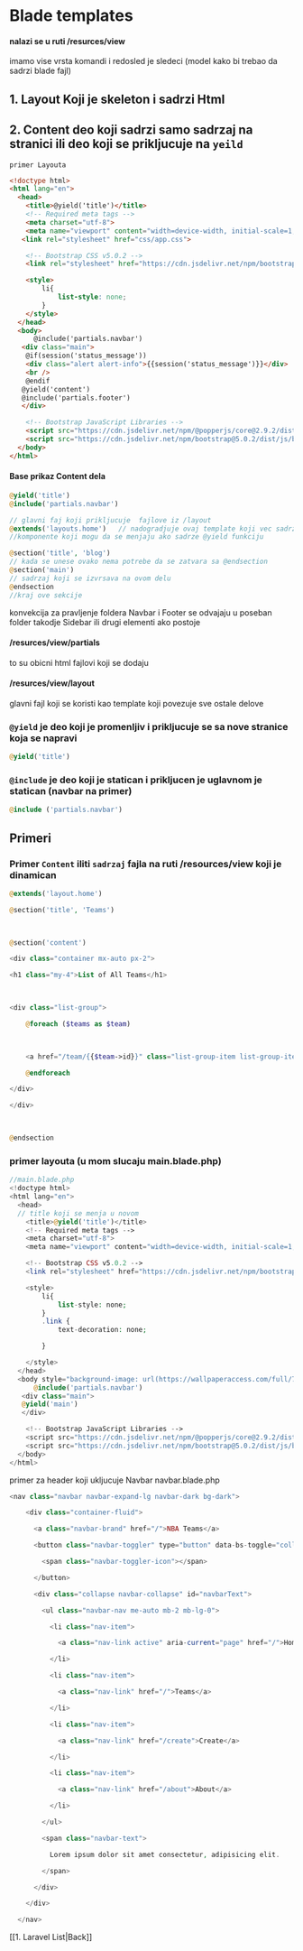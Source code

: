 # Blade templates

#### nalazi se u ruti /resurces/view
imamo vise vrsta komandi i redosled je sledeci  (model kako bi trebao da sadrzi blade fajl)
## 1. Layout Koji je skeleton i sadrzi Html
## 2. Content deo koji sadrzi samo sadrzaj na stranici ili deo koji se prikljucuje na `yeild`
`primer Layouta`

```html
<!doctype html>
<html lang="en">
  <head>
    <title>@yield('title')</title>
    <!-- Required meta tags -->
    <meta charset="utf-8">
    <meta name="viewport" content="width=device-width, initial-scale=1, shrink-to-fit=no">
   <link rel="stylesheet" href="css/app.css">

    <!-- Bootstrap CSS v5.0.2 -->
    <link rel="stylesheet" href="https://cdn.jsdelivr.net/npm/bootstrap@5.0.2/dist/css/bootstrap.min.css"  integrity="sha384-EVSTQN3/azprG1Anm3QDgpJLIm9Nao0Yz1ztcQTwFspd3yD65VohhpuuCOmLASjC" crossorigin="anonymous">

    <style>
        li{
            list-style: none;
        }
    </style>
  </head>
  <body>
      @include('partials.navbar')
   <div class="main">
    @if(session('status_message'))
    <div class="alert alert-info">{{session('status_message')}}</div>
    <br />
    @endif
   @yield('content')
   @include('partials.footer')
   </div>

    <!-- Bootstrap JavaScript Libraries -->
    <script src="https://cdn.jsdelivr.net/npm/@popperjs/core@2.9.2/dist/umd/popper.min.js" integrity="sha384-IQsoLXl5PILFhosVNubq5LC7Qb9DXgDA9i+tQ8Zj3iwWAwPtgFTxbJ8NT4GN1R8p" crossorigin="anonymous"></script>
    <script src="https://cdn.jsdelivr.net/npm/bootstrap@5.0.2/dist/js/bootstrap.min.js" integrity="sha384-cVKIPhGWiC2Al4u+LWgxfKTRIcfu0JTxR+EQDz/bgldoEyl4H0zUF0QKbrJ0EcQF" crossorigin="anonymous"></script>
  </body>
</html>
```

#### Base prikaz Content dela
```php
@yield('title')
@include('partials.navbar')

// glavni faj koji prikljucuje  fajlove iz /layout
@extends('layouts.home')   // nadogradjuje ovaj template koji vec sadrzi neke
//komponente koji mogu da se menjaju ako sadrze @yield funkciju

@section('title', 'blog') 
// kada se unese ovako nema potrebe da se zatvara sa @endsection
@section('main')
// sadrzaj koji se izvrsava na ovom delu
@endsection 
//kraj ove sekcije
```

konvekcija za pravljenje foldera
Navbar i Footer se odvajaju u poseban folder takodje Sidebar ili drugi elementi ako postoje
#### /resurces/view/partials
to su obicni html fajlovi koji se dodaju

#### /resurces/view/layout
glavni fajl koji se koristi kao template koji povezuje sve ostale delove

### `@yield` je deo koji je promenljiv i prikljucuje se sa nove stranice koja se napravi
```php
@yield('title')
```

### `@include` je deo koji je statican i prikljucen je uglavnom je statican (navbar na primer)
```php
@include ('partials.navbar')
```
## Primeri 
### Primer  `Content`  iliti `sadrzaj` fajla na ruti /resources/view koji je dinamican

```php
@extends('layout.home')

@section('title', 'Teams')

  

@section('content')

<div class="container mx-auto px-2">

<h1 class="my-4">List of All Teams</h1>

  

<div class="list-group">

    @foreach ($teams as $team)

  

    <a href="/team/{{$team->id}}" class="list-group-item list-group-item-action">{{$team->name}}</a>

    @endforeach

</div>

</div>

  

@endsection
```



### primer layouta (u mom slucaju  main.blade.php)

```php
//main.blade.php
<!doctype html>
<html lang="en">
  <head>
  // title koji se menja u novom
    <title>@yield('title')</title>
    <!-- Required meta tags -->
    <meta charset="utf-8">
    <meta name="viewport" content="width=device-width, initial-scale=1, shrink-to-fit=no">

    <!-- Bootstrap CSS v5.0.2 -->
    <link rel="stylesheet" href="https://cdn.jsdelivr.net/npm/bootstrap@5.0.2/dist/css/bootstrap.min.css"  integrity="sha384-EVSTQN3/azprG1Anm3QDgpJLIm9Nao0Yz1ztcQTwFspd3yD65VohhpuuCOmLASjC" crossorigin="anonymous">

    <style>
        li{
            list-style: none;
        }
        .link {
            text-decoration: none;

        }

    </style>
  </head>
  <body style="background-image: url(https://wallpaperaccess.com/full/7317651.jpg)">
      @include('partials.navbar')
   <div class="main">
   @yield('main')
   </div>

    <!-- Bootstrap JavaScript Libraries -->
    <script src="https://cdn.jsdelivr.net/npm/@popperjs/core@2.9.2/dist/umd/popper.min.js" integrity="sha384-IQsoLXl5PILFhosVNubq5LC7Qb9DXgDA9i+tQ8Zj3iwWAwPtgFTxbJ8NT4GN1R8p" crossorigin="anonymous"></script>
    <script src="https://cdn.jsdelivr.net/npm/bootstrap@5.0.2/dist/js/bootstrap.min.js" integrity="sha384-cVKIPhGWiC2Al4u+LWgxfKTRIcfu0JTxR+EQDz/bgldoEyl4H0zUF0QKbrJ0EcQF" crossorigin="anonymous"></script>
  </body>
</html>
```


primer za header koji ukljucuje Navbar     navbar.blade.php


```php
<nav class="navbar navbar-expand-lg navbar-dark bg-dark">

    <div class="container-fluid">

      <a class="navbar-brand" href="/">NBA Teams</a>

      <button class="navbar-toggler" type="button" data-bs-toggle="collapse" data-bs-target="#navbarText" aria-controls="navbarText" aria-expanded="false" aria-label="Toggle navigation">

        <span class="navbar-toggler-icon"></span>

      </button>

      <div class="collapse navbar-collapse" id="navbarText">

        <ul class="navbar-nav me-auto mb-2 mb-lg-0">

          <li class="nav-item">

            <a class="nav-link active" aria-current="page" href="/">Home</a>

          </li>

          <li class="nav-item">

            <a class="nav-link" href="/">Teams</a>

          </li>

          <li class="nav-item">

            <a class="nav-link" href="/create">Create</a>

          </li>

          <li class="nav-item">

            <a class="nav-link" href="/about">About</a>

          </li>

        </ul>

        <span class="navbar-text">

          Lorem ipsum dolor sit amet consectetur, adipisicing elit.

        </span>

      </div>

    </div>

  </nav>
```



[[1. Laravel List|Back]]

